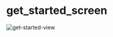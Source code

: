 # get_started_screen

![get-started-view](https://github.com/KadirAksoy/Flutter-UI-Example/assets/90133005/13986b9a-6138-490f-a618-c0ca59b6caef)

